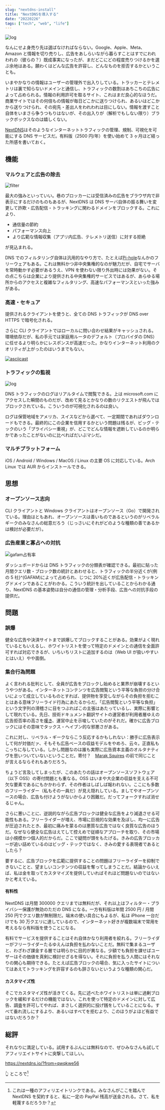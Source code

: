 ```yaml
---
slug: "nextdns-install"
title: "NextDNSを導入する"
date: "20220226"
tags: ["tech", "web", "life"]
---
```


![log](/image/nextdns_query.png)

なんにせよ身売り先は選ばなければならない。Google、Apple、Meta、Amazon と情報を切り売りし、広告をあしらいながら暮らすことはすでにわれわれの（彼らの？）既成事実になったが、まだどこにどの程度売りつけるかを選ぶ余地はある。願わくはどんな広告を許容し、どんなものを拒否するかということも。

いまやかなりの情報はユーザーの管理外で出入りしている。トラッカーとテレメトリは裏で知らないドメインと通信し、トラフィックの数割はあちこちの広告によって占められる。情報の利用許可を取るサイト、これはまだ良心的なほうだ。商業サイトではその何倍もの情報が毎日どこかに送りつけられ、あるいはどこかから送りつけられ、その宛先・差出人をわれわれは目にしない。情報を渡すこと自体をいまさら争うつもりはないが、その出入りが（解析でもしない限り）ブラックボックスなのは嬉しくない。

[NextDNS](https://nextdns.io)はそのようなインターネットトラフィックの管理、規制、可視化を可能にする DNS サービスだ。有料版（2500 円/年）を使い始めて 3 ヶ月ほど経った所感を書いておく。

## 機能

### マルウェアと広告の除去

![filter](/image/nextdns_filter.png)

最大の強みといっていい。巷のブロッカーには受信済みの広告をブラウザ内で非表示にするだけのものもあるが、NextDNS は DNS サーバ自体の振る舞いを変更して詐欺・広告配信・トラッキングに関わるドメインをブロックする。これにより、

- 通信量の節約
- パフォーマンス向上
- より広範な情報収集（アプリ内広告、テレメトリ送信）に対する拒絶

が見込まれる。

DNS でのフィルタリング自体は汎用的なやり方で、たとえば[Pi-hole](https://pi-hole.net)なんかのフリーウェアもある。これは無料かつ非中央集権的なのが魅力だが、自宅でサーバを常時動かす必要があるうえ、VPN を使わない限り外出時には効果がない。その点こちらは企業により提供される中央集権的サービスではあるが、あらゆる場所からのアクセスと複雑なフィルタリング、高速なパフォーマンスといった強みがある。

### 高速・セキュア

提供されるクライアントを使うと、全ての DNS トラフィックが DNS over HTTPS で暗号化される。

さらに CLI クライアントではローカルに問い合わせ結果がキャッシュされる。環境依存だが、私の手元では家庭用ルータのデフォルト（プロバイダの DNS）に任せるより明らかにレスポンスが高速だった。かなりインターネット利用のクオリティが上がったのはいうまでもない。

[![asciicast](https://asciinema.org/a/471558.svg)](https://asciinema.org/a/471558)

### トラフィックの監視

![log](/image/nextdns_log.png)

DNS トラフィックのログはリアルタイムで閲覧できる。上は microsoft.com にアクセスした瞬間のものだが、改めて見るとかなりの数のリクエストが飛んではブロックされている。こういうのが可視化されるのは良い。

ログは保管地域をアメリカ、スイスなどから選べて、一定期間であればダウンロードもできる。最終的にこの企業を信用するかという問題は残るが、ビッグ・テックのいう「プライバシー重視」が、どこでどんな情報を遮断しているのか明らかであったことがないのに比べればだいぶマシだ。

### マルチプラットフォーム

iOS / Android / Windows / MacOS / Linux の主要 OS に対応している。Arch Linux では AUR からインストールできる。

## 思想

### オープンソース志向

CLI クライアントと Windows クライアントはオープンソース（Go）で開発されている。理由はともあれ、オープンソースは善いものであるというのがリベラルギークのみなさんの総意だろう（じっさいにそれがどのような種類の善であるかは検討が必要だが）。

### 広告産業と寡占への対抗

![gafam占有率](/image/nextdns_gafam.png)

ダッシュボードからは DNS トラフィックの分類表が確認できる。最初に貼った月間クエリ数・ブロック数の統計とあわせると、トラフィックの半分近くが{例の 5 社}^(GAFAM)によって占められ、じつに 20%近くが広告配信・トラッキングドメインであることがわかる。こういう統計を出していることからわかる通り、NextDNS の基本姿勢は自分の通信の管理・分析手段、広告への対抗手段の提供だ。

## 問題

### 誤爆

健全な広告や決済サイトまで誤爆してブロックすることがある。効果がよく現れているともいえるし、ホワイトリストを使って特定のドメインとの通信を全面許可すれば対応できるが、いちいちリストに追加するのは（Web UI が扱いやすいとはいえ）やや面倒。

### 集合行為問題

よく言われる批判として、全員が広告をブロックし始めると業界が崩壊するというやつがある。インターネットコンテンツを広告閲覧という平等な負担の分け合いによって成立しているものとすれば、提供物を享受しながらその負担を拒むことはある意味フリーライド行為にあたるからだ。「広告閲覧という平等な負担」という文字列の滑稽さに目をつぶればこの主張はあたっているし、実際に影響として現れている。先日、技術ドキュメント翻訳サイトの運営者が利用者層ゆえの広告拒否率の高さを[嘆き](https://twitter.com/HiroKws/status/1491270754608226306?s=20&t=IYSsUzjGe7q8-4ZSzSt0Tg)、運営中止を示唆していたのがそれだ。確かに広告ブロックにはその意味でタックス・ヘイブン的な邪悪さがある。

これに対し、リベラル・ギークならこう反応するかもしれない：勝手に広告表示して何が対価だァ、そもそも広告ベースの収益モデルをやめろ、云々。正直私もこっちに与している。しかし問題なのは誰も実際に広告資本主義のオルタナティヴを思いついていないということだ。寄付？　[Marak Squires](https://gigazine.net/news/20220111-open-source-developer-corrupts-libraries/) の前で同じことが言えるならそれもありだろう。

ちょうど言及してしまったが、このあたりの話はオープンソースソフトウェア（以下 OSS）の寄付問題とも重なる。OSS はいまや大企業の収益を支える不可欠な要素であるにもかかわらず、その作者はしばしば報われない。ここにも多数のフリーライダー（私もその一員だ）が見え隠れしている。ましてやオープンソースの場合、広告も付けようがないからより困難だ。だってフォークすれば消せるじゃん。

さらに悪いことに、逆説的ながら広告ブロックは健全な広告をより減退させる可能性もある。フリーライダーが増え、市場に巨視的な効果を及ぼし、均一に広告が圧迫されたとき、最初に痛みを蒙るのは悪質な広告ではなく良質な広告のほうだ。なぜなら健全な広告はえてして控えめで従順なアプローチを取り、その市場は小規模かつ個人的だからだ。ここで疑問が頭をもたげる。きみの広告ブロッカーが追い詰めているのはビッグ・テックではなく、きみの愛する表現者であるとしたら？

要するに、広告ブロックを広範に提供することの問題はフリーライダーを抑制できないことと、望ましいコンテンツの収益を奪ってしまうことだ。結論からいえば、私は金を取ってカスタマイズを提供していればそれほど問題ないのではないかと考えている。

#### 有料性

NextDNS は月間 300000 クエリまでは無料だが、それ以上はフィルター・プライバシー保護が無効のただの DNS になる。一方有料版は年間 2500 円 / 月間 250 円でクエリ数が無制限だ。端末の使い具合にもよるが、私は iPhone 一台だけでも 30 万クエリに達しているので、インターネット好きが複数端末で常用を考えるなら有料版を使うことになる。

有料でサービスを提供することはそれ自体かなり利用者を絞れる。フリーライダーがフリーライダーたるゆえんは負担を払わないことだ。無料で集まるユーザと、わざわざ課金する層では明らかに目的が異なる。少額でも負担を課せばユーザーはその価値を真剣に検討せざるを得ない。それに負担を払う人間にはそれなりの関心も期待できる。たとえば広告ブロックの場合、気に入ったサイトについてはあえてトラッキングを許容するのも辞さないというような種類の関心だ。

#### カスタマイズ性

そこでカスタマイズ性が活きてくる。先に述べたホワイトリストは単に過剰ブロックを緩和するだけの機能ではない。これを使って特定のドメインに対して広告、調査を許可してやれば、まさしく選択的に投げ銭をしていることになる。すべて垂れ流しにするより、あるいはすべてを拒むより、このほうがよほど有益ではないだろうか？

## 総評

それなりに満足している。試用するぶんには無料なので、ぜひみなさんも試してアフィリエイトサイトに突撃してほしい。

https://nextdns.io/?from=qwqkwe56

:point_up_2: ところで[^1]

[^1]: これは一種のアフィリエイトリンクである。みなさんがここを踏んで NextDNS を契約すると、私に一定の PayPal 残高が送金される。さて、私を軽蔑するだろうか？
